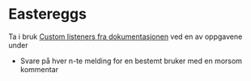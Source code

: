 # Eastereggs

Ta i bruk [Custom listeners fra dokumentasjonen](https://hubot.github.com/docs/scripting/#custom-listeners) ved en av oppgavene under
  - Svare på hver n-te melding for en bestemt bruker med en morsom kommentar
